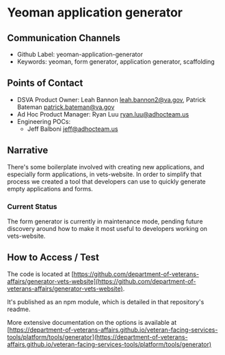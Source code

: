# Yeoman application generator

## Communication Channels

* Github Label: yeoman-application-generator
* Keywords: yeoman, form generator, application generator, scaffolding

## Points of Contact

* DSVA Product Owner: Leah Bannon leah.bannon2@va.gov, Patrick Bateman patrick.bateman@va.gov
* Ad Hoc Product Manager: Ryan Luu ryan.luu@adhocteam.us
* Engineering POCs:
  * Jeff Balboni jeff@adhocteam.us

## Narrative

There's some boilerplate involved with creating new applications, and especially form applications, in vets-website. In order to simplify that process we created a tool that developers can use to quickly generate empty applications and forms.

### Current Status

The form generator is currently in maintenance mode, pending future discovery around how to make it most useful to developers working on vets-website.

## How to Access / Test

The code is located at [https://github.com/department-of-veterans-affairs/generator-vets-website](https://github.com/department-of-veterans-affairs/generator-vets-website).

It's published as an npm module, which is detailed in that repository's readme.

More extensive documentation on the options is available at [https://department-of-veterans-affairs.github.io/veteran-facing-services-tools/platform/tools/generator](https://department-of-veterans-affairs.github.io/veteran-facing-services-tools/platform/tools/generator)

